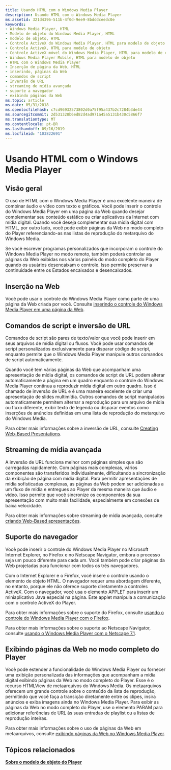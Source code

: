 ```yaml
---
title: Usando HTML com o Windows Media Player
description: Usando HTML com o Windows Media Player
ms.assetid: 321d4396-511b-4f0d-9ee9-8bdddceedc0e
keywords:
- Windows Media Player, HTML
- Modelo de objeto do Windows Media Player, HTML
- modelo de objeto, HTML
- Controle ActiveX do Windows Media Player, HTML para modelo de objeto
- Controle ActiveX, HTML para modelo de objeto
- Controle ActiveX móvel do Windows Media Player, HTML para modelo de objeto
- Windows Media Player Mobile, HTML para modelo de objeto
- HTML com o Windows Media Player
- Inserção de página da Web, HTML
- inserindo, páginas da Web
- comandos de script
- Inversão de URL
- streaming de mídia avançada
- suporte a navegador
- exibindo páginas da Web
ms.topic: article
ms.date: 05/31/2018
ms.openlocfilehash: c7cd96932573802d0a75f95a437b2c7284b3de44
ms.sourcegitcommit: 2d531328b6ed82d4ad971a45a5131b430c5866f7
ms.translationtype: MT
ms.contentlocale: pt-BR
ms.lasthandoff: 09/16/2019
ms.locfileid: "103822691"
---
```

# <a name="using-html-with-windows-media-player"></a>Usando HTML com o Windows Media Player

## <a name="overview"></a>Visão geral

O uso de HTML com o Windows Media Player é uma excelente maneira de combinar áudio e vídeo com texto e gráficos. Você pode inserir o controle do Windows Media Player em uma página da Web quando desejar complementar seu conteúdo estático ou criar aplicativos da Internet com mídia digital. Quando você deseja complementar sua mídia digital com HTML, por outro lado, você pode exibir páginas da Web no modo completo do Player referenciando-as nas listas de reprodução do metarquivo do Windows Media.

Se você escrever programas personalizados que incorporam o controle do Windows Media Player no modo remoto, também poderá controlar as páginas da Web exibidas nos vários painéis do modo completo do Player quando os usuários desencaixam o controle. Isso permite preservar a continuidade entre os Estados encaixados e desencaixados.

## <a name="web-embedding"></a>Inserção na Web

Você pode usar o controle do Windows Media Player como parte de uma página da Web criada por você. Consulte [inserindo o controle do Windows Media Player em uma página da Web](embedding-the-windows-media-player-control-in-a-web-page.md).

## <a name="script-commands-and-url-flipping"></a>Comandos de script e inversão de URL

Comandos de script são pares de texto/valor que você pode inserir em seus arquivos de mídia digital ou fluxos. Você pode usar comandos de script personalizados exclusivamente para disparar código de script, enquanto permite que o Windows Media Player manipule outros comandos de script automaticamente.

Quando você tem várias páginas da Web que acompanham uma apresentação de mídia digital, os comandos de script de URL podem alterar automaticamente a página em um quadro enquanto o controle do Windows Media Player continua a reproduzir mídia digital em outro quadro. Isso é chamado de inversão de URL e é uma maneira excelente de criar uma apresentação de slides multimídia. Outros comandos de script manipulados automaticamente permitem alternar a reprodução para um arquivo de mídia ou fluxo diferente, exibir texto de legenda ou disparar eventos como inserções de anúncios definidas em uma lista de reprodução do metarquivo do Windows Media.

Para obter mais informações sobre a inversão de URL, consulte [Creating Web-Based Presentations](creating-web-based-presentations.md).

## <a name="rich-media-streaming"></a>Streaming de mídia avançada

A inversão de URL funciona melhor com páginas simples que são carregadas rapidamente. Com páginas mais complexas, vários componentes são transferidos individualmente, dificultando a sincronização da exibição de página com mídia digital. Para permitir apresentações de mídia sofisticadas complexas, as páginas da Web podem ser adicionadas a um fluxo de mídia e entregues ao Player da mesma maneira que áudio e vídeo. Isso permite que você sincronize os componentes da sua apresentação com muito mais facilidade, especialmente em conexões de baixa velocidade.

Para obter mais informações sobre streaming de mídia avançada, consulte [criando Web-Based apresentações](creating-web-based-presentations.md).

## <a name="browser-support"></a>Suporte do navegador

Você pode inserir o controle do Windows Media Player no Microsoft Internet Explorer, no Firefox e no Netscape Navigator, embora o processo seja um pouco diferente para cada um. Você também pode criar páginas da Web projetadas para funcionar com todos os três navegadores.

Com o Internet Explorer e o Firefox, você insere o controle usando o elemento de objeto HTML. O navegador requer uma abordagem diferente, no entanto, porque ele não oferece suporte diretamente a controles ActiveX. Com o navegador, você usa o elemento APPLET para inserir um miniaplicativo Java especial na página. Este applet manipula a comunicação com o controle ActiveX do Player.

Para obter mais informações sobre o suporte do Firefox, consulte [usando o controle do Windows Media Player com o Firefox](using-the-windows-media-player-control-with-firefox.md).

Para obter mais informações sobre o suporte ao Netscape Navigator, consulte [usando o Windows Media Player com o Netscape 7,1](using-windows-media-player-with-netscape-7-1.md).

## <a name="displaying-web-pages-in-the-full-mode-of-the-player"></a>Exibindo páginas da Web no modo completo do Player

Você pode estender a funcionalidade do Windows Media Player ou fornecer uma exibição personalizada das informações que acompanham a mídia digital exibindo páginas da Web no modo completo do Player. Esse é o recurso HTMLView de metaarquivos do Windows Media. Os metaarquivos oferecem um grande controle sobre o conteúdo da lista de reprodução, permitindo que você faça a transição diretamente entre os clipes, insira anúncios e exiba imagens ainda no Windows Media Player. Para exibir as páginas da Web no modo completo do Player, use o elemento PARAM para adicionar referências de URL às suas entradas de playlist ou a listas de reprodução inteiras.

Para obter mais informações sobre o uso de páginas da Web em metaarquivos, consulte [exibindo páginas da Web no Windows Media Player](displaying-web-pages-in-windows-media-player.md).

## <a name="related-topics"></a>Tópicos relacionados

<dl> <dt>

[**Sobre o modelo de objeto do Player**](about-the-player-object-model.md)
</dt> </dl>

 

 




